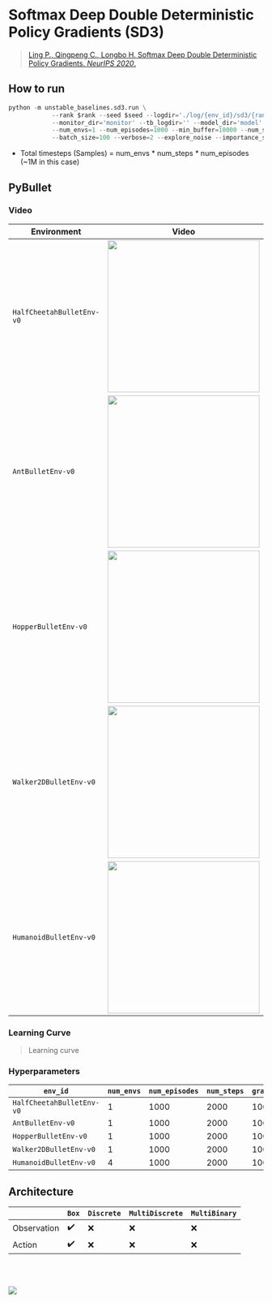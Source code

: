 # Softmax Deep Double Deterministic Policy Gradients (SD3)

> [Ling P., Qingpeng C., Longbo H. Softmax Deep Double Deterministic Policy Gradients. *NeurIPS 2020*.](https://arxiv.org/abs/2010.09177)



## How to run
```python
python -m unstable_baselines.sd3.run \
            --rank $rank --seed $seed --logdir='./log/{env_id}/sd3/{rank}' --logging='training.log' \
            --monitor_dir='monitor' --tb_logdir='' --model_dir='model' --env_id="HalfCheetahBulletEnv-v0" \
            --num_envs=1 --num_episodes=1000 --min_buffer=10000 --num_steps=1000 --gradient_steps=1000 \
            --batch_size=100 --verbose=2 --explore_noise --importance_sampling \
```

* Total timesteps (Samples) = num_envs * num_steps * num_episodes (~1M in this case)


## PyBullet

### Video

| Environment | Video |
|-|-|
|`HalfCheetahBulletEnv-v0`|<img src="https://github.com/Ending2015a/unstable_baselines_assets/blob/master/images/sd3.HalfCheetahBulletEnv-v0.eval.gif" width=300px/>|
| `AntBulletEnv-v0`|<img src="https://github.com/Ending2015a/unstable_baselines_assets/blob/master/images/sd3.AntBulletEnv-v0.eval.gif" width=300px/>|
|`HopperBulletEnv-v0`  |<img src="https://github.com/Ending2015a/unstable_baselines_assets/blob/master/images/sd3.HopperBulletEnv-v0.eval.gif" width=300px/>|
|`Walker2DBulletEnv-v0`|<img src="https://github.com/Ending2015a/unstable_baselines_assets/blob/master/images/sd3.Walker2DBulletEnv-v0.eval.gif" width=300px/>|
|`HumanoidBulletEnv-v0`|<img src="https://github.com/Ending2015a/unstable_baselines_assets/blob/master/images/sd3.HumanoidBulletEnv-v0.eval.gif" width=300px/>|

### Learning Curve

> Learning curve

### Hyperparameters

| `env_id`                  | `num_envs` | `num_episodes` | `num_steps` | `gradient_steps` | `batch_size` | `learing_rate` |`explore_noise` |
|---------------------------|------------|----------------|-------------|------------------|--------------|----------------|----------------|
| `HalfCheetahBulletEnv-v0` | 1          | 1000           | 2000        | 1000             | 200          | 1e-3           | N(0, 0.1)      |
| `AntBulletEnv-v0`         | 1          | 1000           | 2000        | 1000             | 200          | 1e-3           | N(0, 0.1)      |
| `HopperBulletEnv-v0`      | 1          | 1000           | 2000        | 1000             | 200          | 1e-3           | N(0, 0.1)      |
| `Walker2DBulletEnv-v0`    | 1          | 1000           | 2000        | 1000             | 200          | 1e-3           | N(0, 0.1)      |
| `HumanoidBulletEnv-v0`    | 4          | 1000           | 2000        | 1000             | 800          | 3e-4           | N(0, 0.1)      |



## Architecture

|             | `Box`              | `Discrete` | `MultiDiscrete` | `MultiBinary` |
|-------------|--------------------|------------|-----------------|---------------|
| Observation | :heavy_check_mark: | :x:        | :x:             | :x:           |
| Action      | :heavy_check_mark: | :x:        | :x:             | :x:           |


<br/>
<br/>

![](https://g.gravizo.com/source/svg/sd3_arch?https%3A%2F%2Fraw.githubusercontent.com%2FEnding2015a%2Funstable_baselines_assets%2Fmaster%2Fscripts%2Farch%2Fsd3.arch.md)



